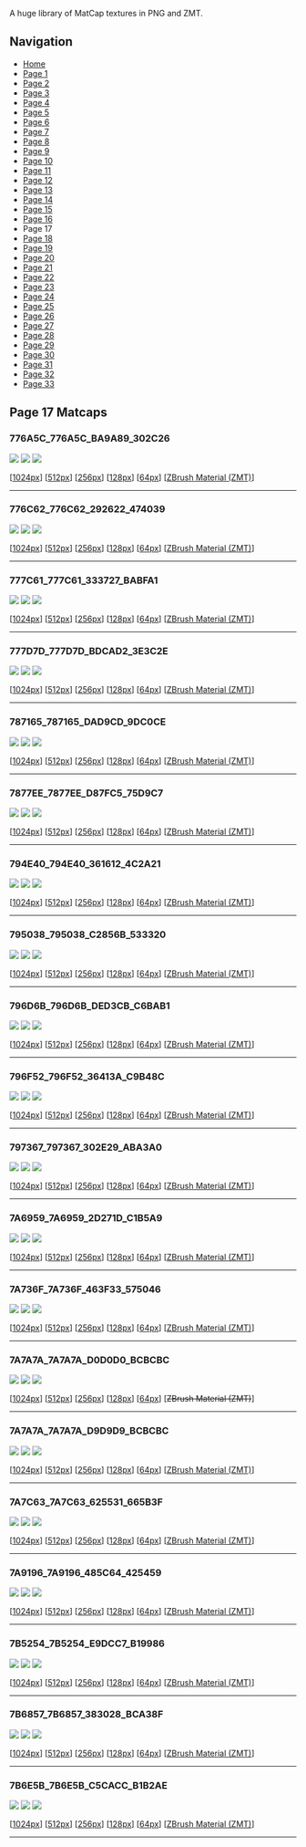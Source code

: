 A huge library of MatCap textures in PNG and ZMT.


## Navigation
* [Home](/)
* [Page 1](PAGE-1.md)
* [Page 2](PAGE-2.md)
* [Page 3](PAGE-3.md)
* [Page 4](PAGE-4.md)
* [Page 5](PAGE-5.md)
* [Page 6](PAGE-6.md)
* [Page 7](PAGE-7.md)
* [Page 8](PAGE-8.md)
* [Page 9](PAGE-9.md)
* [Page 10](PAGE-10.md)
* [Page 11](PAGE-11.md)
* [Page 12](PAGE-12.md)
* [Page 13](PAGE-13.md)
* [Page 14](PAGE-14.md)
* [Page 15](PAGE-15.md)
* [Page 16](PAGE-16.md)
* Page 17
* [Page 18](PAGE-18.md)
* [Page 19](PAGE-19.md)
* [Page 20](PAGE-20.md)
* [Page 21](PAGE-21.md)
* [Page 22](PAGE-22.md)
* [Page 23](PAGE-23.md)
* [Page 24](PAGE-24.md)
* [Page 25](PAGE-25.md)
* [Page 26](PAGE-26.md)
* [Page 27](PAGE-27.md)
* [Page 28](PAGE-28.md)
* [Page 29](PAGE-29.md)
* [Page 30](PAGE-30.md)
* [Page 31](PAGE-31.md)
* [Page 32](PAGE-32.md)
* [Page 33](PAGE-33.md)
## Page 17 Matcaps
### 776A5C_776A5C_BA9A89_302C26
![](preview/776A5C_776A5C_BA9A89_302C26-preview.png)
![](thumbnail/776A5C_776A5C_BA9A89_302C26.jpg)
![](palette/776A5C_776A5C_BA9A89_302C26-palette.png)

[[1024px](https://github.com/nidorx/matcaps/raw/master/1024/776A5C_776A5C_BA9A89_302C26.png)]
[[512px](https://github.com/nidorx/matcaps/raw/master/512/776A5C_776A5C_BA9A89_302C26-512px.png)]
[[256px](https://github.com/nidorx/matcaps/raw/master/256/776A5C_776A5C_BA9A89_302C26-256px.png)]
[[128px](https://github.com/nidorx/matcaps/raw/master/128/776A5C_776A5C_BA9A89_302C26-128px.png)]
[[64px](https://github.com/nidorx/matcaps/raw/master/64/776A5C_776A5C_BA9A89_302C26-64px.png)]
[[ZBrush Material (ZMT)](https://github.com/nidorx/matcaps/raw/master/zmt/776A5C_776A5C_BA9A89_302C26.zmt)]

---
### 776C62_776C62_292622_474039
![](preview/776C62_776C62_292622_474039-preview.png)
![](thumbnail/776C62_776C62_292622_474039.jpg)
![](palette/776C62_776C62_292622_474039-palette.png)

[[1024px](https://github.com/nidorx/matcaps/raw/master/1024/776C62_776C62_292622_474039.png)]
[[512px](https://github.com/nidorx/matcaps/raw/master/512/776C62_776C62_292622_474039-512px.png)]
[[256px](https://github.com/nidorx/matcaps/raw/master/256/776C62_776C62_292622_474039-256px.png)]
[[128px](https://github.com/nidorx/matcaps/raw/master/128/776C62_776C62_292622_474039-128px.png)]
[[64px](https://github.com/nidorx/matcaps/raw/master/64/776C62_776C62_292622_474039-64px.png)]
[[ZBrush Material (ZMT)](https://github.com/nidorx/matcaps/raw/master/zmt/776C62_776C62_292622_474039.zmt)]

---
### 777C61_777C61_333727_BABFA1
![](preview/777C61_777C61_333727_BABFA1-preview.png)
![](thumbnail/777C61_777C61_333727_BABFA1.jpg)
![](palette/777C61_777C61_333727_BABFA1-palette.png)

[[1024px](https://github.com/nidorx/matcaps/raw/master/1024/777C61_777C61_333727_BABFA1.png)]
[[512px](https://github.com/nidorx/matcaps/raw/master/512/777C61_777C61_333727_BABFA1-512px.png)]
[[256px](https://github.com/nidorx/matcaps/raw/master/256/777C61_777C61_333727_BABFA1-256px.png)]
[[128px](https://github.com/nidorx/matcaps/raw/master/128/777C61_777C61_333727_BABFA1-128px.png)]
[[64px](https://github.com/nidorx/matcaps/raw/master/64/777C61_777C61_333727_BABFA1-64px.png)]
[[ZBrush Material (ZMT)](https://github.com/nidorx/matcaps/raw/master/zmt/777C61_777C61_333727_BABFA1.zmt)]

---
### 777D7D_777D7D_BDCAD2_3E3C2E
![](preview/777D7D_777D7D_BDCAD2_3E3C2E-preview.png)
![](thumbnail/777D7D_777D7D_BDCAD2_3E3C2E.jpg)
![](palette/777D7D_777D7D_BDCAD2_3E3C2E-palette.png)

[[1024px](https://github.com/nidorx/matcaps/raw/master/1024/777D7D_777D7D_BDCAD2_3E3C2E.png)]
[[512px](https://github.com/nidorx/matcaps/raw/master/512/777D7D_777D7D_BDCAD2_3E3C2E-512px.png)]
[[256px](https://github.com/nidorx/matcaps/raw/master/256/777D7D_777D7D_BDCAD2_3E3C2E-256px.png)]
[[128px](https://github.com/nidorx/matcaps/raw/master/128/777D7D_777D7D_BDCAD2_3E3C2E-128px.png)]
[[64px](https://github.com/nidorx/matcaps/raw/master/64/777D7D_777D7D_BDCAD2_3E3C2E-64px.png)]
[[ZBrush Material (ZMT)](https://github.com/nidorx/matcaps/raw/master/zmt/777D7D_777D7D_BDCAD2_3E3C2E.zmt)]

---
### 787165_787165_DAD9CD_9DC0CE
![](preview/787165_787165_DAD9CD_9DC0CE-preview.png)
![](thumbnail/787165_787165_DAD9CD_9DC0CE.jpg)
![](palette/787165_787165_DAD9CD_9DC0CE-palette.png)

[[1024px](https://github.com/nidorx/matcaps/raw/master/1024/787165_787165_DAD9CD_9DC0CE.png)]
[[512px](https://github.com/nidorx/matcaps/raw/master/512/787165_787165_DAD9CD_9DC0CE-512px.png)]
[[256px](https://github.com/nidorx/matcaps/raw/master/256/787165_787165_DAD9CD_9DC0CE-256px.png)]
[[128px](https://github.com/nidorx/matcaps/raw/master/128/787165_787165_DAD9CD_9DC0CE-128px.png)]
[[64px](https://github.com/nidorx/matcaps/raw/master/64/787165_787165_DAD9CD_9DC0CE-64px.png)]
[[ZBrush Material (ZMT)](https://github.com/nidorx/matcaps/raw/master/zmt/787165_787165_DAD9CD_9DC0CE.zmt)]

---
### 7877EE_7877EE_D87FC5_75D9C7
![](preview/7877EE_7877EE_D87FC5_75D9C7-preview.png)
![](thumbnail/7877EE_7877EE_D87FC5_75D9C7.jpg)
![](palette/7877EE_7877EE_D87FC5_75D9C7-palette.png)

[[1024px](https://github.com/nidorx/matcaps/raw/master/1024/7877EE_7877EE_D87FC5_75D9C7.png)]
[[512px](https://github.com/nidorx/matcaps/raw/master/512/7877EE_7877EE_D87FC5_75D9C7-512px.png)]
[[256px](https://github.com/nidorx/matcaps/raw/master/256/7877EE_7877EE_D87FC5_75D9C7-256px.png)]
[[128px](https://github.com/nidorx/matcaps/raw/master/128/7877EE_7877EE_D87FC5_75D9C7-128px.png)]
[[64px](https://github.com/nidorx/matcaps/raw/master/64/7877EE_7877EE_D87FC5_75D9C7-64px.png)]
[[ZBrush Material (ZMT)](https://github.com/nidorx/matcaps/raw/master/zmt/7877EE_7877EE_D87FC5_75D9C7.zmt)]

---
### 794E40_794E40_361612_4C2A21
![](preview/794E40_794E40_361612_4C2A21-preview.png)
![](thumbnail/794E40_794E40_361612_4C2A21.jpg)
![](palette/794E40_794E40_361612_4C2A21-palette.png)

[[1024px](https://github.com/nidorx/matcaps/raw/master/1024/794E40_794E40_361612_4C2A21.png)]
[[512px](https://github.com/nidorx/matcaps/raw/master/512/794E40_794E40_361612_4C2A21-512px.png)]
[[256px](https://github.com/nidorx/matcaps/raw/master/256/794E40_794E40_361612_4C2A21-256px.png)]
[[128px](https://github.com/nidorx/matcaps/raw/master/128/794E40_794E40_361612_4C2A21-128px.png)]
[[64px](https://github.com/nidorx/matcaps/raw/master/64/794E40_794E40_361612_4C2A21-64px.png)]
[[ZBrush Material (ZMT)](https://github.com/nidorx/matcaps/raw/master/zmt/794E40_794E40_361612_4C2A21.zmt)]

---
### 795038_795038_C2856B_533320
![](preview/795038_795038_C2856B_533320-preview.png)
![](thumbnail/795038_795038_C2856B_533320.jpg)
![](palette/795038_795038_C2856B_533320-palette.png)

[[1024px](https://github.com/nidorx/matcaps/raw/master/1024/795038_795038_C2856B_533320.png)]
[[512px](https://github.com/nidorx/matcaps/raw/master/512/795038_795038_C2856B_533320-512px.png)]
[[256px](https://github.com/nidorx/matcaps/raw/master/256/795038_795038_C2856B_533320-256px.png)]
[[128px](https://github.com/nidorx/matcaps/raw/master/128/795038_795038_C2856B_533320-128px.png)]
[[64px](https://github.com/nidorx/matcaps/raw/master/64/795038_795038_C2856B_533320-64px.png)]
[[ZBrush Material (ZMT)](https://github.com/nidorx/matcaps/raw/master/zmt/795038_795038_C2856B_533320.zmt)]

---
### 796D6B_796D6B_DED3CB_C6BAB1
![](preview/796D6B_796D6B_DED3CB_C6BAB1-preview.png)
![](thumbnail/796D6B_796D6B_DED3CB_C6BAB1.jpg)
![](palette/796D6B_796D6B_DED3CB_C6BAB1-palette.png)

[[1024px](https://github.com/nidorx/matcaps/raw/master/1024/796D6B_796D6B_DED3CB_C6BAB1.png)]
[[512px](https://github.com/nidorx/matcaps/raw/master/512/796D6B_796D6B_DED3CB_C6BAB1-512px.png)]
[[256px](https://github.com/nidorx/matcaps/raw/master/256/796D6B_796D6B_DED3CB_C6BAB1-256px.png)]
[[128px](https://github.com/nidorx/matcaps/raw/master/128/796D6B_796D6B_DED3CB_C6BAB1-128px.png)]
[[64px](https://github.com/nidorx/matcaps/raw/master/64/796D6B_796D6B_DED3CB_C6BAB1-64px.png)]
[[ZBrush Material (ZMT)](https://github.com/nidorx/matcaps/raw/master/zmt/796D6B_796D6B_DED3CB_C6BAB1.zmt)]

---
### 796F52_796F52_36413A_C9B48C
![](preview/796F52_796F52_36413A_C9B48C-preview.png)
![](thumbnail/796F52_796F52_36413A_C9B48C.jpg)
![](palette/796F52_796F52_36413A_C9B48C-palette.png)

[[1024px](https://github.com/nidorx/matcaps/raw/master/1024/796F52_796F52_36413A_C9B48C.png)]
[[512px](https://github.com/nidorx/matcaps/raw/master/512/796F52_796F52_36413A_C9B48C-512px.png)]
[[256px](https://github.com/nidorx/matcaps/raw/master/256/796F52_796F52_36413A_C9B48C-256px.png)]
[[128px](https://github.com/nidorx/matcaps/raw/master/128/796F52_796F52_36413A_C9B48C-128px.png)]
[[64px](https://github.com/nidorx/matcaps/raw/master/64/796F52_796F52_36413A_C9B48C-64px.png)]
[[ZBrush Material (ZMT)](https://github.com/nidorx/matcaps/raw/master/zmt/796F52_796F52_36413A_C9B48C.zmt)]

---
### 797367_797367_302E29_ABA3A0
![](preview/797367_797367_302E29_ABA3A0-preview.png)
![](thumbnail/797367_797367_302E29_ABA3A0.jpg)
![](palette/797367_797367_302E29_ABA3A0-palette.png)

[[1024px](https://github.com/nidorx/matcaps/raw/master/1024/797367_797367_302E29_ABA3A0.png)]
[[512px](https://github.com/nidorx/matcaps/raw/master/512/797367_797367_302E29_ABA3A0-512px.png)]
[[256px](https://github.com/nidorx/matcaps/raw/master/256/797367_797367_302E29_ABA3A0-256px.png)]
[[128px](https://github.com/nidorx/matcaps/raw/master/128/797367_797367_302E29_ABA3A0-128px.png)]
[[64px](https://github.com/nidorx/matcaps/raw/master/64/797367_797367_302E29_ABA3A0-64px.png)]
[[ZBrush Material (ZMT)](https://github.com/nidorx/matcaps/raw/master/zmt/797367_797367_302E29_ABA3A0.zmt)]

---
### 7A6959_7A6959_2D271D_C1B5A9
![](preview/7A6959_7A6959_2D271D_C1B5A9-preview.png)
![](thumbnail/7A6959_7A6959_2D271D_C1B5A9.jpg)
![](palette/7A6959_7A6959_2D271D_C1B5A9-palette.png)

[[1024px](https://github.com/nidorx/matcaps/raw/master/1024/7A6959_7A6959_2D271D_C1B5A9.png)]
[[512px](https://github.com/nidorx/matcaps/raw/master/512/7A6959_7A6959_2D271D_C1B5A9-512px.png)]
[[256px](https://github.com/nidorx/matcaps/raw/master/256/7A6959_7A6959_2D271D_C1B5A9-256px.png)]
[[128px](https://github.com/nidorx/matcaps/raw/master/128/7A6959_7A6959_2D271D_C1B5A9-128px.png)]
[[64px](https://github.com/nidorx/matcaps/raw/master/64/7A6959_7A6959_2D271D_C1B5A9-64px.png)]
[[ZBrush Material (ZMT)](https://github.com/nidorx/matcaps/raw/master/zmt/7A6959_7A6959_2D271D_C1B5A9.zmt)]

---
### 7A736F_7A736F_463F33_575046
![](preview/7A736F_7A736F_463F33_575046-preview.png)
![](thumbnail/7A736F_7A736F_463F33_575046.jpg)
![](palette/7A736F_7A736F_463F33_575046-palette.png)

[[1024px](https://github.com/nidorx/matcaps/raw/master/1024/7A736F_7A736F_463F33_575046.png)]
[[512px](https://github.com/nidorx/matcaps/raw/master/512/7A736F_7A736F_463F33_575046-512px.png)]
[[256px](https://github.com/nidorx/matcaps/raw/master/256/7A736F_7A736F_463F33_575046-256px.png)]
[[128px](https://github.com/nidorx/matcaps/raw/master/128/7A736F_7A736F_463F33_575046-128px.png)]
[[64px](https://github.com/nidorx/matcaps/raw/master/64/7A736F_7A736F_463F33_575046-64px.png)]
[[ZBrush Material (ZMT)](https://github.com/nidorx/matcaps/raw/master/zmt/7A736F_7A736F_463F33_575046.zmt)]

---
### 7A7A7A_7A7A7A_D0D0D0_BCBCBC
![](preview/7A7A7A_7A7A7A_D0D0D0_BCBCBC-preview.png)
![](thumbnail/7A7A7A_7A7A7A_D0D0D0_BCBCBC.jpg)
![](palette/7A7A7A_7A7A7A_D0D0D0_BCBCBC-palette.png)

[[1024px](https://github.com/nidorx/matcaps/raw/master/1024/7A7A7A_7A7A7A_D0D0D0_BCBCBC.png)]
[[512px](https://github.com/nidorx/matcaps/raw/master/512/7A7A7A_7A7A7A_D0D0D0_BCBCBC-512px.png)]
[[256px](https://github.com/nidorx/matcaps/raw/master/256/7A7A7A_7A7A7A_D0D0D0_BCBCBC-256px.png)]
[[128px](https://github.com/nidorx/matcaps/raw/master/128/7A7A7A_7A7A7A_D0D0D0_BCBCBC-128px.png)]
[[64px](https://github.com/nidorx/matcaps/raw/master/64/7A7A7A_7A7A7A_D0D0D0_BCBCBC-64px.png)]
[~~ZBrush Material (ZMT)~~]

---
### 7A7A7A_7A7A7A_D9D9D9_BCBCBC
![](preview/7A7A7A_7A7A7A_D9D9D9_BCBCBC-preview.png)
![](thumbnail/7A7A7A_7A7A7A_D9D9D9_BCBCBC.jpg)
![](palette/7A7A7A_7A7A7A_D9D9D9_BCBCBC-palette.png)

[[1024px](https://github.com/nidorx/matcaps/raw/master/1024/7A7A7A_7A7A7A_D9D9D9_BCBCBC.png)]
[[512px](https://github.com/nidorx/matcaps/raw/master/512/7A7A7A_7A7A7A_D9D9D9_BCBCBC-512px.png)]
[[256px](https://github.com/nidorx/matcaps/raw/master/256/7A7A7A_7A7A7A_D9D9D9_BCBCBC-256px.png)]
[[128px](https://github.com/nidorx/matcaps/raw/master/128/7A7A7A_7A7A7A_D9D9D9_BCBCBC-128px.png)]
[[64px](https://github.com/nidorx/matcaps/raw/master/64/7A7A7A_7A7A7A_D9D9D9_BCBCBC-64px.png)]
[[ZBrush Material (ZMT)](https://github.com/nidorx/matcaps/raw/master/zmt/7A7A7A_7A7A7A_D9D9D9_BCBCBC.zmt)]

---
### 7A7C63_7A7C63_625531_665B3F
![](preview/7A7C63_7A7C63_625531_665B3F-preview.png)
![](thumbnail/7A7C63_7A7C63_625531_665B3F.jpg)
![](palette/7A7C63_7A7C63_625531_665B3F-palette.png)

[[1024px](https://github.com/nidorx/matcaps/raw/master/1024/7A7C63_7A7C63_625531_665B3F.png)]
[[512px](https://github.com/nidorx/matcaps/raw/master/512/7A7C63_7A7C63_625531_665B3F-512px.png)]
[[256px](https://github.com/nidorx/matcaps/raw/master/256/7A7C63_7A7C63_625531_665B3F-256px.png)]
[[128px](https://github.com/nidorx/matcaps/raw/master/128/7A7C63_7A7C63_625531_665B3F-128px.png)]
[[64px](https://github.com/nidorx/matcaps/raw/master/64/7A7C63_7A7C63_625531_665B3F-64px.png)]
[[ZBrush Material (ZMT)](https://github.com/nidorx/matcaps/raw/master/zmt/7A7C63_7A7C63_625531_665B3F.zmt)]

---
### 7A9196_7A9196_485C64_425459
![](preview/7A9196_7A9196_485C64_425459-preview.png)
![](thumbnail/7A9196_7A9196_485C64_425459.jpg)
![](palette/7A9196_7A9196_485C64_425459-palette.png)

[[1024px](https://github.com/nidorx/matcaps/raw/master/1024/7A9196_7A9196_485C64_425459.png)]
[[512px](https://github.com/nidorx/matcaps/raw/master/512/7A9196_7A9196_485C64_425459-512px.png)]
[[256px](https://github.com/nidorx/matcaps/raw/master/256/7A9196_7A9196_485C64_425459-256px.png)]
[[128px](https://github.com/nidorx/matcaps/raw/master/128/7A9196_7A9196_485C64_425459-128px.png)]
[[64px](https://github.com/nidorx/matcaps/raw/master/64/7A9196_7A9196_485C64_425459-64px.png)]
[[ZBrush Material (ZMT)](https://github.com/nidorx/matcaps/raw/master/zmt/7A9196_7A9196_485C64_425459.zmt)]

---
### 7B5254_7B5254_E9DCC7_B19986
![](preview/7B5254_7B5254_E9DCC7_B19986-preview.png)
![](thumbnail/7B5254_7B5254_E9DCC7_B19986.jpg)
![](palette/7B5254_7B5254_E9DCC7_B19986-palette.png)

[[1024px](https://github.com/nidorx/matcaps/raw/master/1024/7B5254_7B5254_E9DCC7_B19986.png)]
[[512px](https://github.com/nidorx/matcaps/raw/master/512/7B5254_7B5254_E9DCC7_B19986-512px.png)]
[[256px](https://github.com/nidorx/matcaps/raw/master/256/7B5254_7B5254_E9DCC7_B19986-256px.png)]
[[128px](https://github.com/nidorx/matcaps/raw/master/128/7B5254_7B5254_E9DCC7_B19986-128px.png)]
[[64px](https://github.com/nidorx/matcaps/raw/master/64/7B5254_7B5254_E9DCC7_B19986-64px.png)]
[[ZBrush Material (ZMT)](https://github.com/nidorx/matcaps/raw/master/zmt/7B5254_7B5254_E9DCC7_B19986.zmt)]

---
### 7B6857_7B6857_383028_BCA38F
![](preview/7B6857_7B6857_383028_BCA38F-preview.png)
![](thumbnail/7B6857_7B6857_383028_BCA38F.jpg)
![](palette/7B6857_7B6857_383028_BCA38F-palette.png)

[[1024px](https://github.com/nidorx/matcaps/raw/master/1024/7B6857_7B6857_383028_BCA38F.png)]
[[512px](https://github.com/nidorx/matcaps/raw/master/512/7B6857_7B6857_383028_BCA38F-512px.png)]
[[256px](https://github.com/nidorx/matcaps/raw/master/256/7B6857_7B6857_383028_BCA38F-256px.png)]
[[128px](https://github.com/nidorx/matcaps/raw/master/128/7B6857_7B6857_383028_BCA38F-128px.png)]
[[64px](https://github.com/nidorx/matcaps/raw/master/64/7B6857_7B6857_383028_BCA38F-64px.png)]
[[ZBrush Material (ZMT)](https://github.com/nidorx/matcaps/raw/master/zmt/7B6857_7B6857_383028_BCA38F.zmt)]

---
### 7B6E5B_7B6E5B_C5CACC_B1B2AE
![](preview/7B6E5B_7B6E5B_C5CACC_B1B2AE-preview.png)
![](thumbnail/7B6E5B_7B6E5B_C5CACC_B1B2AE.jpg)
![](palette/7B6E5B_7B6E5B_C5CACC_B1B2AE-palette.png)

[[1024px](https://github.com/nidorx/matcaps/raw/master/1024/7B6E5B_7B6E5B_C5CACC_B1B2AE.png)]
[[512px](https://github.com/nidorx/matcaps/raw/master/512/7B6E5B_7B6E5B_C5CACC_B1B2AE-512px.png)]
[[256px](https://github.com/nidorx/matcaps/raw/master/256/7B6E5B_7B6E5B_C5CACC_B1B2AE-256px.png)]
[[128px](https://github.com/nidorx/matcaps/raw/master/128/7B6E5B_7B6E5B_C5CACC_B1B2AE-128px.png)]
[[64px](https://github.com/nidorx/matcaps/raw/master/64/7B6E5B_7B6E5B_C5CACC_B1B2AE-64px.png)]
[[ZBrush Material (ZMT)](https://github.com/nidorx/matcaps/raw/master/zmt/7B6E5B_7B6E5B_C5CACC_B1B2AE.zmt)]

---